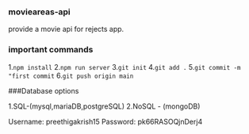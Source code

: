 ### movieareas-api
provide a movie api for rejects app.

### important commands

1.`npm install`
2.`npm run server`
3.`git init`
4.`git add .`
5.`git commit -m "first commit`
6.`git push origin main`

###Database options

1.SQL-(mysql,mariaDB,postgreSQL)
2.NoSQL - (mongoDB)


Username: preethigakrish15
Password: pk66RASOQjnDerj4